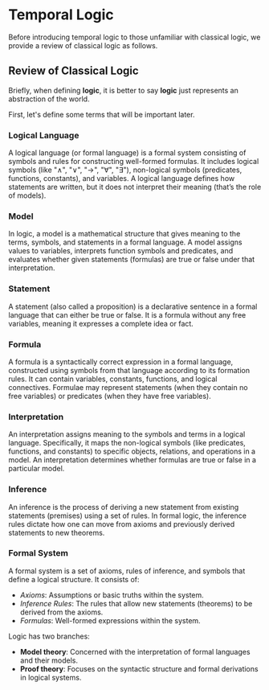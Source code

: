 # Temporal Logic

Before introducing temporal logic to those unfamiliar with classical logic, we provide a review of classical logic as follows.

## Review of Classical Logic
Briefly, when defining __logic__, it is better to say __logic__ just represents an abstraction of the world.

First, let's define some terms that will be important later.

### Logical Language
A logical language (or formal language) is a formal system consisting of symbols and rules for constructing well-formed formulas. It includes logical symbols (like "∧", "∨", "→", "∀", "∃"), non-logical symbols (predicates, functions, constants), and variables. A logical language defines how statements are written, but it does not interpret their meaning (that’s the role of models).

### Model
In logic, a model is a mathematical structure that gives meaning to the terms, symbols, and statements in a formal language. A model assigns values to variables, interprets function symbols and predicates, and evaluates whether given statements (formulas) are true or false under that interpretation.

### Statement
A statement (also called a proposition) is a declarative sentence in a formal language that can either be true or false. It is a formula without any free variables, meaning it expresses a complete idea or fact.

### Formula
A formula is a syntactically correct expression in a formal language, constructed using symbols from that language according to its formation rules. It can contain variables, constants, functions, and logical connectives. Formulae may represent statements (when they contain no free variables) or predicates (when they have free variables).

### Interpretation
An interpretation assigns meaning to the symbols and terms in a logical language. Specifically, it maps the non-logical symbols (like predicates, functions, and constants) to specific objects, relations, and operations in a model. An interpretation determines whether formulas are true or false in a particular model.

### Inference
An inference is the process of deriving a new statement from existing statements (premises) using a set of rules. In formal logic, the inference rules dictate how one can move from axioms and previously derived statements to new theorems.

### Formal System
A formal system is a set of axioms, rules of inference, and symbols that define a logical structure. It consists of:
* _Axioms_: Assumptions or basic truths within the system.
* _Inference Rules_: The rules that allow new statements (theorems) to be derived from the axioms.
* _Formulas_: Well-formed expressions within the system.


Logic has two branches:
* __Model theory__: Concerned with the interpretation of formal languages and their models.
* __Proof theory__: Focuses on the syntactic structure and formal derivations in logical systems.
